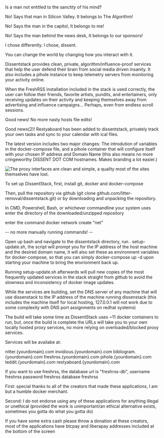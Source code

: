 Is a man not entitled to the sanctity of his mind?

No! Says that man in Silicon Valley. It belongs to The Algorithm!

No! Says the man in the capitol, It belongs to me!

No! Says the man behind the news desk, It belongs to our sponsors!

I chose differently. I chose, dissent.

You can change the world by changing how you interact with it.

Dissentstack provides clean, private, algorithm/influence-proof services that help the user defend their brain from social media driven insanity. It also includes a pihole instance to keep telemetry servers from monitoring your activity online.

When the FreshRSS installation included in the stack is used correctly, the user can follow their friends, favorite artists, pundits, and entertainers, only receiving updates on their activity and keeping themselves away from advertising and influence campaigns... Perhaps, even from endless scroll sessions.


Good news! No more nasty hosts file edits!

Good news(2)! Restyaboard has been added to dissentstack, privately track your own tasks and sync to your calendar with ical files.

The latest version includes two major changes: The introdution of variables in the docker-compose file, and a pihole container that will configure itself with your chosen IP address and Domain Name (this also means no more cringeworthy DISSENT DOT COM hostnames. Makes branding a lot easier.)


![The proxy interfaces are clean and simple, a quality most of the sites themselves have lost.](https://files.catbox.moe/21vf9w.png)

To set up DissentStack, first, install git, docker and docker-compose

Then, pull the repository via github (git clone github.com/litter-removal/dissentstack.git) or by downloading and unpacking the repository.


In CMD, Powershell, Bash, or whichever commandline your system uses enter the directory of the downloaded/unzipped repository

enter the command docker network create "net"

-- no more manually running commands! --

Open up bash and navigate to the dissentstack directory, run . setup-update.sh, the script will prompt you for the IP address of the host machine and the desired domain name, it will also set these as environment variables for docker-compose, so that you can simply docker-compose up -d upon starting your machine to bring the envrionment back up.

Running setup-update.sh afterwards will pull new copies of the most frequently updated services in the stack straight from github to avoid the slowness and inconsistency of docker image updates.

While the services are building, set the DNS server of any machine that will use dissenstack to the IP address of the machine running dissenstack (this includes the machine itself for local hosting, 127.0.0.1 will not work due to some complexity with DNS port assignments on redhat systems)

The build will take some time as DissentStack uses ~11 docker containers to run, but, once the build is complete the URLs will take you to your own locally hosted proxy services, no more relying on overloaded/blocked proxy services.

Services will be availabe at:

nitter.{yourdomain}.com
invidious.{yourdomain}.com
bibliogram.{yourdomain}.com
freshrss.{yourdomain}.com
pihole.{yourdomain}.com
teddit.{yourdomain}.com
restyaboard.{yourdomain}.com

If you want to use freshrss, the database url is "freshrss-db", username freshrss password freshrss database freshrss

First: special thanks to all of the creators that made these applications, I am but a humble docker merchant.

Second: I do not endorse using any of these applications for anything illegal or unethical (provided the work is unimportant/an ethical alternative exists, sometimes you gotta do what you gotta do)

If you have some extra cash please throw a donation at these creators, most of the applications have btcpay and liberapay addresses included at the bottom of the screen
